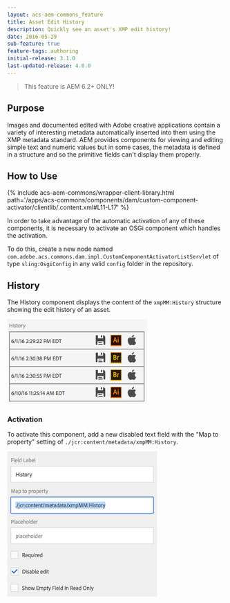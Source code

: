 ```yaml
---
layout: acs-aem-commons_feature
title: Asset Edit History
description: Quickly see an asset's XMP edit history!
date: 2016-05-29
sub-feature: true
feature-tags: authoring
initial-release: 3.1.0
last-updated-release: 4.0.0
---
```


> This feature is AEM 6.2+ ONLY!

## Purpose

Images and documented edited with Adobe creative applications contain a variety of interesting metadata automatically  inserted into them using the XMP metadata standard. AEM provides components for viewing and editing simple text and numeric values but in some cases, the metadata is defined in a structure and so the primitive fields can't display them properly.

## How to Use

{% include acs-aem-commons/wrapper-client-library.html path='/apps/acs-commons/components/dam/custom-component-activator/clientlib/.content.xml#L11-L17' %}

In order to take advantage of the automatic activation of any of these components, it is necessary to activate an OSGi component which handles the activation.

To do this, create a new node named `com.adobe.acs.commons.dam.impl.CustomComponentActivatorListServlet` of type `sling:OsgiConfig` in any valid `config` folder in the repository.

## History

The History component displays the content of the `xmpMM:History` structure showing the edit history of an asset.

![History](images/history.png)

### Activation

To activate this component, add a new disabled text field with the "Map to property" setting of `./jcr:content/metadata/xmpMM:History`.

![History Activation](images/history-activation.png)
